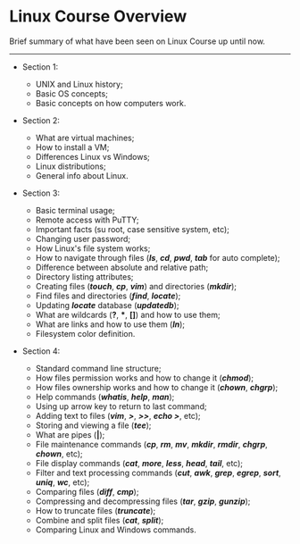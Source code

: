 # Linux Course Overview

Brief summary of what have been seen on Linux Course up until now.

---

* Section 1:
	
    * UNIX and Linux history;
    * Basic OS concepts;
    * Basic concepts on how computers work.

* Section 2:

    * What are virtual machines;
    * How to install a VM;
    * Differences Linux vs Windows;
    * Linux distributions;
    * General info about Linux.

* Section 3:

    * Basic terminal usage;
    * Remote access with PuTTY;
    * Important facts (su root, case sensitive system, etc);
    * Changing user password;
    * How Linux's file system works;
    * How to navigate through files (_**ls**_, _**cd**_, _**pwd**_, _**tab**_ for auto complete);
    * Difference between absolute and relative path;
    * Directory listing attributes;
    * Creating files (_**touch**_, _**cp**_, _**vim**_) and directories (_**mkdir**_);
    * Find files and directories (_**find**_, _**locate**_);
    * Updating _**locate**_ database (_**updatedb**_);
    * What are wildcards (**?**, **\***, **[]**) and how to use them;
    * What are links and how to use them (_**ln**_);
    * Filesystem color definition.

* Section 4:

    * Standard command line structure;
    * How files permission works and how to change it (_**chmod**_);
    * How files ownership works and how to change it (_**chown**_, _**chgrp**_);
    * Help commands (_**whatis**_, _**help**_, _**man**_);
    * Using up arrow key to return to last command;
    * Adding text to files (_**vim**_, _**\>**_, _**\>\>**_, _**echo >**_, etc);
    * Storing and viewing a file (_**tee**_);
    * What are pipes (**|**);
    * File maintenance commands (_**cp**_, _**rm**_, _**mv**_, _**mkdir**_, _**rmdir**_, _**chgrp**_, _**chown**_, etc);
    * File display commands (_**cat**_, _**more**_, _**less**_, _**head**_, _**tail**_, etc);
    * Filter and text processing commands (_**cut**_, _**awk**_, _**grep**_, _**egrep**_, _**sort**_, _**uniq**_, _**wc**_, etc);
    * Comparing files (_**diff**_, _**cmp**_);
    * Compressing and decompressing files (_**tar**_, _**gzip**_, _**gunzip**_);
    * How to truncate files (_**truncate**_);
    * Combine and split files (_**cat**_, _**split**_);
    * Comparing Linux and Windows commands.




